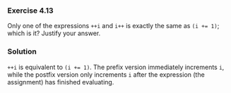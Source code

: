 ### Exercise 4.13

Only one of the expressions `++i` and `i++` is exactly the same as `(i += 1)`;
which is it? Justify your answer.

### Solution

`++i` is equivalent to `(i += 1)`. The prefix version immediately increments `i`,
while the postfix version only increments `i` after the expression (the assignment) has finished evaluating.
